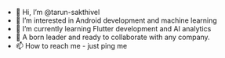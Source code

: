 - 👋 Hi, I’m @tarun-sakthivel
- 👀 I’m interested in Android development and machine learning 
- 🌱 I’m currently learning Flutter development and AI analytics
- 💞️ A born leader and ready to collaborate with any company.
- 📫 How to reach me - just ping me

<!---
tarun-sakthivel/tarun-sakthivel is a ✨ special ✨ repository because its `README.md` (this file) appears on your GitHub profile.
You can click the Preview link to take a look at your changes.
--->
